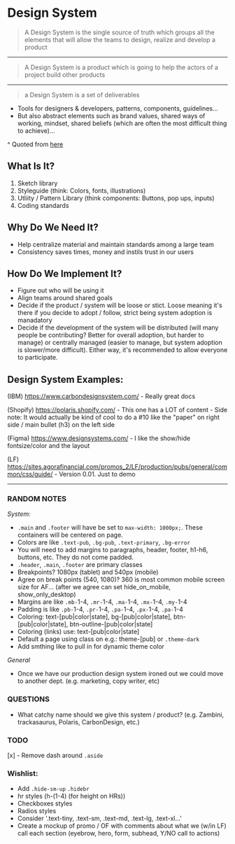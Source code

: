 # Design System

> A Design System is the single source of truth which groups all the elements that will allow the teams to design, realize and develop a product

---

> A Design System is a product which is going to help the actors of a project build other products

---

> a Design System is a set of deliverables
- Tools for designers & developers, patterns, components, guidelines…
- But also abstract elements such as brand values, shared ways of working, mindset, shared beliefs (which are often the most difficult thing to achieve)…

^ Quoted from [here](https://uxdesign.cc/everything-you-need-to-know-about-design-systems-54b109851969)

## What Is It?

1. Sketch library
2. Styleguide (think: Colors, fonts, illustrations)
3. Utliity / Pattern Library (think components: Buttons, pop ups, inputs)
4. Coding standards

## Why Do We Need It?
- Help centralize material and maintain standards among a large team
- Consistency saves times, money and instils trust in our users

## How Do We Implement It?
- Figure out who will be using it
- Align teams around shared goals
- Decide if the product / system will be loose or stict. Loose meaning it's there if you decide to adopt / follow, strict being system adoption is manadatory
- Decide if the development of the system will be distributed (will many people be contributing? Better for overall adoption, but harder to manage) or centrally managed (easier to manage, but system adoption is slower/more difficult). Either way, it's recommended to allow everyone to participate.


## Design System Examples:

(IBM)       https://www.carbondesignsystem.com/
            - Really great docs


(Shopify)   https://polaris.shopify.com/
            - This one has a LOT of content
            - Side note: It would actually be kind of cool to do a #10 like the "paper" on right side / main bullet (h3) on the left side

(Figma)     https://www.designsystems.com/
            - I like the show/hide fontsize/color and the layout

(LF)        https://sites.agorafinancial.com/promos_2/LF/production/pubs/general/common/css/guide/
            - Version 0.01. Just to demo

---

### RANDOM NOTES

*System:*
- `.main` and `.footer` will have be set to `max-width: 1000px;`. These containers will be centered on page.
- Colors are like `.text-pub`, `.bg-pub`, `.text-primary`, `.bg-error`
- You will need to add margins to paragraphs, header, footer, h1-h6, buttons, etc. They do not come padded.
- `.header`, `.main`, `.footer` are primary classes
- Breakpoints? 1080px (tablet) and 540px (mobile)
- Agree on break points (540, 1080)? 360 is most common mobile screen size for AF... (after we agree can set hide_on_mobile, show_only_desktop)
- Margins are like `.mb-`1-4, `.mr-`1-4, `.ma-`1-4, `.mx-`1-4, `.my-`1-4
- Padding is like `.pb-`1-4, `.pr-`1-4, `.pa-`1-4, `.px-`1-4, `.pa-`1-4
- Coloring: text-[pub|color|state], bg-[pub|color|state], btn-[pub|color|state], btn-outline-[pub|color|state]
- Coloring (links) use: text-[pub|color|state]
- Default a page using class on <body> e.g.: theme-[pub] or `.theme-dark`
- Add smthing like <body data-color=""> to pull in for dynamic theme color

*General*
- Once we have our production design system ironed out we could move to another dept. (e.g. marketing, copy writer, etc)

### QUESTIONS
- What catchy name should we give this system / product? (e.g. Zambini, trackasaurus, Polaris, CarbonDesign, etc.)

### TODO
[x] - Remove dash around `.aside`

### Wishlist:
- Add `.hide-sm-up` `.hidebr`
- hr styles (h-(1-4) (for height on HRs))
- Checkboxes styles
- Radios styles
- Consider '.text-tiny, .text-sm, .text-md, .text-lg, .text-xl...'
- Create a mockup of promo / OF with comments about what we (w/in LF) call each section (eyebrow, hero, form, subhead, Y/NO call to actions)
